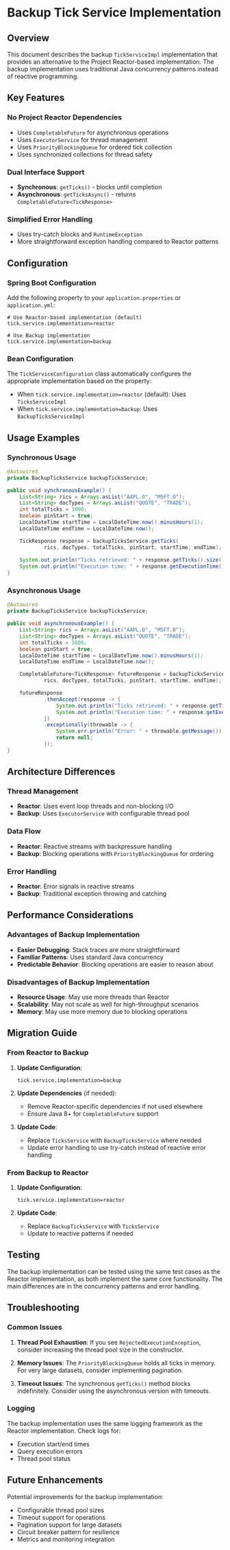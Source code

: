# Backup Tick Service Implementation

## Overview

This document describes the backup `TickServiceImpl` implementation that provides an alternative to the Project Reactor-based implementation. The backup implementation uses traditional Java concurrency patterns instead of reactive programming.

## Key Features

### No Project Reactor Dependencies
- Uses `CompletableFuture` for asynchronous operations
- Uses `ExecutorService` for thread management
- Uses `PriorityBlockingQueue` for ordered tick collection
- Uses synchronized collections for thread safety

### Dual Interface Support
- **Synchronous**: `getTicks()` - blocks until completion
- **Asynchronous**: `getTicksAsync()` - returns `CompletableFuture<TickResponse>`

### Simplified Error Handling
- Uses try-catch blocks and `RuntimeException`
- More straightforward exception handling compared to Reactor patterns

## Configuration

### Spring Boot Configuration

Add the following property to your `application.properties` or `application.yml`:

```properties
# Use Reactor-based implementation (default)
tick.service.implementation=reactor

# Use Backup implementation
tick.service.implementation=backup
```

### Bean Configuration

The `TickServiceConfiguration` class automatically configures the appropriate implementation based on the property:

- When `tick.service.implementation=reactor` (default): Uses `TicksServiceImpl`
- When `tick.service.implementation=backup`: Uses `BackupTicksServiceImpl`

## Usage Examples

### Synchronous Usage

```java
@Autowired
private BackupTicksService backupTicksService;

public void synchronousExample() {
    List<String> rics = Arrays.asList("AAPL.O", "MSFT.O");
    List<String> docTypes = Arrays.asList("QUOTE", "TRADE");
    int totalTicks = 1000;
    boolean pinStart = true;
    LocalDateTime startTime = LocalDateTime.now().minusHours(1);
    LocalDateTime endTime = LocalDateTime.now();

    TickResponse response = backupTicksService.getTicks(
            rics, docTypes, totalTicks, pinStart, startTime, endTime);
    
    System.out.println("Ticks retrieved: " + response.getTicks().size());
    System.out.println("Execution time: " + response.getExecutionTime());
}
```

### Asynchronous Usage

```java
@Autowired
private BackupTicksService backupTicksService;

public void asynchronousExample() {
    List<String> rics = Arrays.asList("AAPL.O", "MSFT.O");
    List<String> docTypes = Arrays.asList("QUOTE", "TRADE");
    int totalTicks = 1000;
    boolean pinStart = true;
    LocalDateTime startTime = LocalDateTime.now().minusHours(1);
    LocalDateTime endTime = LocalDateTime.now();

    CompletableFuture<TickResponse> futureResponse = backupTicksService.getTicksAsync(
            rics, docTypes, totalTicks, pinStart, startTime, endTime);

    futureResponse
            .thenAccept(response -> {
                System.out.println("Ticks retrieved: " + response.getTicks().size());
                System.out.println("Execution time: " + response.getExecutionTime());
            })
            .exceptionally(throwable -> {
                System.err.println("Error: " + throwable.getMessage());
                return null;
            });
}
```

## Architecture Differences

### Thread Management
- **Reactor**: Uses event loop threads and non-blocking I/O
- **Backup**: Uses `ExecutorService` with configurable thread pool

### Data Flow
- **Reactor**: Reactive streams with backpressure handling
- **Backup**: Blocking operations with `PriorityBlockingQueue` for ordering

### Error Handling
- **Reactor**: Error signals in reactive streams
- **Backup**: Traditional exception throwing and catching

## Performance Considerations

### Advantages of Backup Implementation
- **Easier Debugging**: Stack traces are more straightforward
- **Familiar Patterns**: Uses standard Java concurrency
- **Predictable Behavior**: Blocking operations are easier to reason about

### Disadvantages of Backup Implementation
- **Resource Usage**: May use more threads than Reactor
- **Scalability**: May not scale as well for high-throughput scenarios
- **Memory**: May use more memory due to blocking operations

## Migration Guide

### From Reactor to Backup

1. **Update Configuration**:
   ```properties
   tick.service.implementation=backup
   ```

2. **Update Dependencies** (if needed):
   - Remove Reactor-specific dependencies if not used elsewhere
   - Ensure Java 8+ for `CompletableFuture` support

3. **Update Code**:
   - Replace `TicksService` with `BackupTicksService` where needed
   - Update error handling to use try-catch instead of reactive error handling

### From Backup to Reactor

1. **Update Configuration**:
   ```properties
   tick.service.implementation=reactor
   ```

2. **Update Code**:
   - Replace `BackupTicksService` with `TicksService`
   - Update to reactive patterns if needed

## Testing

The backup implementation can be tested using the same test cases as the Reactor implementation, as both implement the same core functionality. The main differences are in the concurrency patterns and error handling.

## Troubleshooting

### Common Issues

1. **Thread Pool Exhaustion**: If you see `RejectedExecutionException`, consider increasing the thread pool size in the constructor.

2. **Memory Issues**: The `PriorityBlockingQueue` holds all ticks in memory. For very large datasets, consider implementing pagination.

3. **Timeout Issues**: The synchronous `getTicks()` method blocks indefinitely. Consider using the asynchronous version with timeouts.

### Logging

The backup implementation uses the same logging framework as the Reactor implementation. Check logs for:
- Execution start/end times
- Query execution errors
- Thread pool status

## Future Enhancements

Potential improvements for the backup implementation:
- Configurable thread pool sizes
- Timeout support for operations
- Pagination support for large datasets
- Circuit breaker pattern for resilience
- Metrics and monitoring integration 